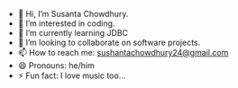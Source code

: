- 👋 Hi, I’m Susanta Chowdhury.
- 👀 I’m interested in coding.
- 🌱 I’m currently learning JDBC
- 💞️ I’m looking to collaborate on software projects.
- 📫 How to reach me: sushantachowdhury24@gmail.com
- 😄 Pronouns: he/him
- ⚡ Fun fact: I love music too...

<!---
SusantaChowdhury/SusantaChowdhury is a ✨ special ✨ repository because its `README.md` (this file) appears on your GitHub profile.
You can click the Preview link to take a look at your changes.
--->
